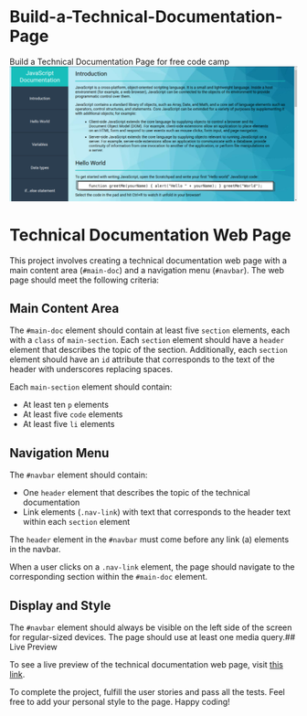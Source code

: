 # Build-a-Technical-Documentation-Page
Build a Technical Documentation Page for free code camp
![alt text](Screen-Estrella.png)
# Technical Documentation Web Page

This project involves creating a technical documentation web page with a main content area (`#main-doc`) and a navigation menu (`#navbar`). The web page should meet the following criteria:

## Main Content Area

The `#main-doc` element should contain at least five `section` elements, each with a `class` of `main-section`. Each `section` element should have a `header` element that describes the topic of the section. Additionally, each `section` element should have an `id` attribute that corresponds to the text of the header with underscores replacing spaces.

Each `main-section` element should contain:

- At least ten `p` elements
- At least five `code` elements
- At least five `li` elements

## Navigation Menu

The `#navbar` element should contain:

- One `header` element that describes the topic of the technical documentation
- Link elements (`.nav-link`) with text that corresponds to the header text within each `section` element

The `header` element in the `#navbar` must come before any link (a) elements in the navbar.

When a user clicks on a `.nav-link` element, the page should navigate to the corresponding section within the `#main-doc` element.

## Display and Style

The `#navbar` element should always be visible on the left side of the screen for regular-sized devices. The page should use at least one media query.## Live Preview

To see a live preview of the technical documentation web page, visit [this link](https://yourwebpagehosting.com).



To complete the project, fulfill the user stories and pass all the tests. Feel free to add your personal style to the page. Happy coding!


